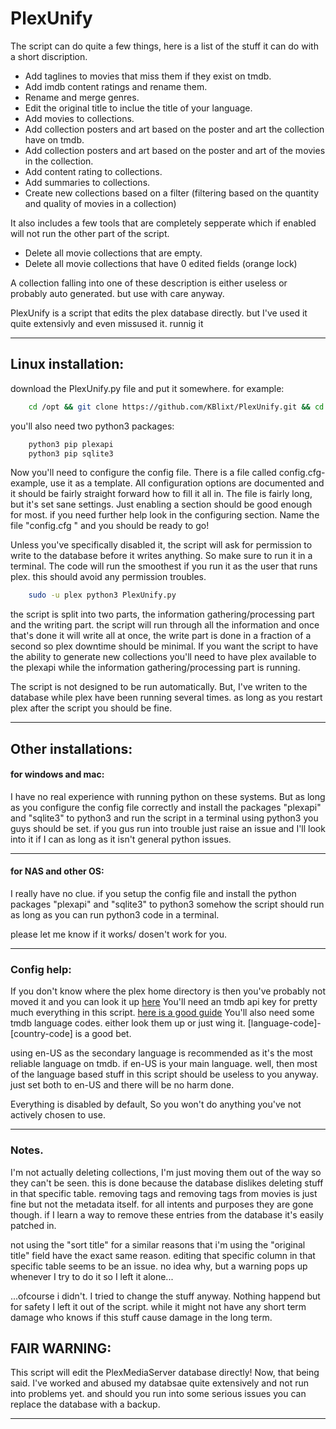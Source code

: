 # PlexUnify

The script can do quite a few things, here is a list of the stuff it can do with a short discription.

- Add taglines to movies that miss them if they exist on tmdb. 
- Add imdb content ratings and rename them.
- Rename and merge genres.
- Edit the original title to inclue the title of your language.
- Add movies to collections.
- Add collection posters and art based on the poster and art the collection have on tmdb.
- Add collection posters and art based on the poster and art of the movies in the collection.
- Add content rating to collections.
- Add summaries to collections.
- Create new collections based on a filter (filtering based on the quantity and quality of movies in a collection)


It also includes a few tools that are completely sepperate which if enabled will not run the other part of the script.

- Delete all movie collections that are empty.
- Delete all movie collections that have 0 edited fields (orange lock) 

A collection falling into one of these description is either useless or probably auto generated. but use with care anyway.

PlexUnify is a script that edits the plex database directly. but I've used it quite extensivly and even missused it. runnig it 


----------
## Linux installation:

download the PlexUnify.py file and put it somewhere. for example:
```sh
    cd /opt && git clone https://github.com/KBlixt/PlexUnify.git && cd PlexUnify
```

you'll also need two python3 packages:
```sh
    python3 pip plexapi
    python3 pip sqlite3
```

Now you'll need to configure the config file. There is a file called config.cfg-example, use it as a template.
All configuration options are documented and it should be fairly straight forward how to fill it all in.
The file is fairly long, but it's set sane settings. Just enabling a section should be good enough for most.
if you need further help look in the configuring section. Name the file "config.cfg " and you should be ready to go!

Unless you've specifically disabled it, the script will ask for permission to write to the database
before it writes anything. So make sure to run it in a terminal.
The code will run the smoothest if you run it as the user that runs plex. this should avoid any permission troubles.
```sh
    sudo -u plex python3 PlexUnify.py
```

the script is split into two parts, the information gathering/processing part and the writing part. the script will run through
all the information and once that's done it will write all at once, the write part is done in a fraction of a second so plex 
downtime should be minimal. If you want the script to have the ability to generate new collections you'll need to have plex available to the plexapi while the information gathering/processing part is running.

The script is not designed to be run automatically. But, I've writen to the database while plex have been running
several times. as long as you restart plex after the script you should be fine.

----------

## Other installations:

#### for windows and mac:

I have no real experience with running python on these systems. But as long as you configure the config file correctly
and install the packages "plexapi" and "sqlite3" to python3 and run the script in a terminal using python3 you guys
should be set. if you gus run into trouble just raise an issue and I'll look into it if I can as long as it isn't
general python issues.

----------

#### for NAS and other OS:

I really have no clue. if you setup the config file and install the python packages "plexapi" and "sqlite3" to python3
somehow the script should run as long as you can run python3 code in a terminal.

please let me know if it works/ dosen't work for you.

----------

### Config help:

If you don't know where the plex home directory is then you've probably not moved it and you can look it up [here](https://support.plex.tv/articles/202915258-where-is-the-plex-media-server-data-directory-located/)
You'll need an tmdb api key for pretty much everything in this script. [here is a good guide](https://developers.themoviedb.org/3/getting-started/introduction)
You'll also need some tmdb language codes. either look them up or just wing it. [language-code]-[country-code] is a good bet.


using en-US as the secondary language is recommended as it's the most reliable language on tmdb. if en-US is your main
language. well, then most of the language based stuff in this script should be useless to you anyway. just set both to
en-US and there will be no harm done.

Everything is disabled by default, So you won't do anything you've not actively chosen to use.

----------
### Notes.

I'm not actually deleting collections, I'm just moving them out of the way so they can't be seen. this is done because the 
database dislikes deleting stuff in that specific table. removing tags and removing tags from movies is just fine but not 
the metadata itself. for all intents and purposes they are gone though. if I learn a way to remove these entries from the 
database it's easily patched in.

not using the "sort title" for a similar reasons that i'm using the "original title" field have the exact same reason. editing 
that specific column in that specific table seems to be an issue. no idea why, but a warning pops up whenever I try to do it so 
I left it alone... 

...ofcourse i didn't. I tried to change the stuff anyway. Nothing happend but for safety I left it out of the script. while it 
might not have any short term damage who knows if this stuff cause damage in the long term.

## FAIR WARNING:

This script will edit the PlexMediaServer database directly! Now, that being said. I've worked and abused my databsae quite
extensively and not run into problems yet. and should you run into some serious issues you can replace the database
with a backup.

----------
